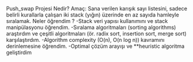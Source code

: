 Push_swap Projesi Nedir?
Amaç:
Sana verilen karışık sayı listesini, sadece belirli kurallarla çalışan iki stack (yığın) üzerinde en az sayıda hamleyle sıralamak.
Neler öğrendim ? 
-Stack veri yapısı kullanımını ve stack manipülasyonu öğrendim.
-Sıralama algoritmaları (sorting algorithms) araştırdım ve çeşitli algoritmaları (ör. radix sort, insertion sort, merge sort) karşılaştırdım.
-Algorithm complexity (O(n), O(n log n)) kavramını derinlemesine öğrendim.
-Optimal çözüm arayışı ve **heuristic algoritma geliştirdim
